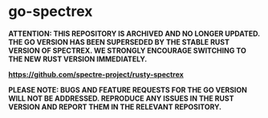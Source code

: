 # go-spectrex

**ATTENTION: THIS REPOSITORY IS ARCHIVED AND NO LONGER UPDATED. THE GO
VERSION HAS BEEN SUPERSEDED BY THE STABLE RUST VERSION OF SPECTREX. WE
STRONGLY ENCOURAGE SWITCHING TO THE NEW RUST VERSION IMMEDIATELY.**

**https://github.com/spectre-project/rusty-spectrex**

**PLEASE NOTE: BUGS AND FEATURE REQUESTS FOR THE GO VERSION WILL NOT BE
ADDRESSED. REPRODUCE ANY ISSUES IN THE RUST VERSION AND REPORT THEM IN
THE RELEVANT REPOSITORY.**
